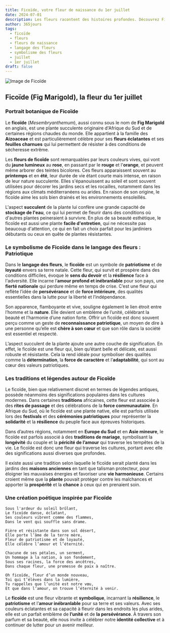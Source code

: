 ```yaml
---
title: Ficoïde, votre fleur de naissance du 1er juillet
date: 2024-07-01
description: Les fleurs racontent des histoires profondes. Découvrez Ficoïde, votre fleur de naissance du 1er juillet, ses symboles et récits fascinants. Plongez dans sa signification et son langage unique dans l'art floral.
author: 365jours
tags:
  - ficoïde
  - fleurs
  - fleurs de naissance
  - langage des fleurs
  - symbolisme des fleurs
  - juillet
  - 1er juillet
draft: false
---
```


![Image de Ficoïde](https://cdn.pixabay.com/photo/2017/11/14/00/28/wormwood-some-competition-2947198_960_720.jpg#center)


## Ficoïde (Fig Marigold), la fleur du 1er juillet

### Portrait botanique de Ficoïde

Le **ficoïde** (_Mesembryanthemum_), aussi connu sous le nom de **Fig Marigold** en anglais, est une plante succulente originaire d'Afrique du Sud et de certaines régions chaudes du monde. Elle appartient à la famille des **Aizoaceae** et est particulièrement célèbre pour ses **fleurs éclatantes** et ses **feuilles charnues** qui lui permettent de résister à des conditions de sécheresse extrême.

Les **fleurs de ficoïde** sont remarquables par leurs couleurs vives, qui vont du **jaune lumineux** au **rose**, en passant par le **rouge** et l'**orange**, et peuvent même arborer des teintes bicolores. Ces fleurs apparaissent souvent au **printemps** et en **été**, leur durée de vie étant courte mais intense, en raison de leur nature succulente. Elles s'épanouissent au soleil et sont souvent utilisées pour décorer les jardins secs et les rocailles, notamment dans les régions aux climats méditerranéens ou arides. En raison de son origine, le ficoïde aime les sols bien drainés et les environnements ensoleillés.

L'aspect **succulent** de la plante lui confère une grande capacité de **stockage de l'eau**, ce qui lui permet de fleurir dans des conditions où d'autres plantes peineraient à survivre. En plus de sa beauté esthétique, le ficoïde est aussi une plante **facile d'entretien**, qui ne nécessite pas beaucoup d'attention, ce qui en fait un choix parfait pour les jardiniers débutants ou ceux en quête de plantes résistantes.

### Le symbolisme de Ficoïde dans le langage des fleurs : Patriotique

Dans le **langage des fleurs**, le **ficoïde** est un symbole de **patriotisme** et de **loyauté** envers sa terre natale. Cette fleur, qui survit et prospère dans des conditions difficiles, évoque le **sens du devoir** et la **résilience** face à l'adversité. Elle incarne l’**amour profond et inébranlable** pour son pays, une **fierté nationale** qui perdure même en temps de crise. C’est une fleur qui reflète l’idée de **persévérance** et de **force intérieure**, des qualités essentielles dans la lutte pour la liberté et l’indépendance.

Son apparence, flamboyante et vive, souligne également le lien étroit entre l’homme et la **nature**. Elle devient un emblème de l’unité, célébrant la beauté et l’harmonie d’une nation forte. Offrir un ficoïde est donc souvent perçu comme un geste de **reconnaissance patriotique**, un moyen de dire à une personne qu’elle est **chère à son cœur** et que son rôle dans la société est essentiel et respecté.

L’aspect succulent de la plante ajoute une autre couche de signification. En effet, le ficoïde est une fleur qui, bien qu’étant belle et délicate, est aussi robuste et résistante. Cela la rend idéale pour symboliser des qualités comme la **détermination**, la **force de caractère** et l’**adaptabilité**, qui sont au cœur des valeurs patriotiques.

### Les traditions et légendes autour de Ficoïde

Le ficoïde, bien que relativement discret en termes de légendes antiques, possède néanmoins des significations populaires dans les cultures modernes. Dans certaines **traditions** africaines, cette fleur est associée à des **rites de passage** et des célébrations de la **force communautaire**. En Afrique du Sud, où le ficoïde est une plante native, elle est parfois utilisée lors des **festivals** et des **cérémonies patriotiques** pour représenter la **solidarité** et la **résilience** du peuple face aux épreuves historiques.

Dans d’autres régions, notamment en **Europe du Sud** et en **Asie mineure**, le ficoïde est parfois associé à des **traditions de mariage**, symbolisant la **longévité** du couple et la **péricité de l’amour** qui traverse les tempêtes de la vie. Le ficoïde est donc une fleur qui traverse les cultures, portant avec elle des significations aussi diverses que profondes.

Il existe aussi une tradition selon laquelle le ficoïde serait planté dans les jardins des **maisons anciennes** en tant que talisman protecteur, pour éloigner les mauvaises énergies et favoriser une **vie harmonieuse**. Certains croient même que la **plante** pouvait protéger contre les malchances et apporter la **prospérité** et la **chance** à ceux qui en prenaient soin.

### Une création poétique inspirée par Ficoïde

```
Sous l'ardeur du soleil brûlant,  
Le ficoïde danse, éclatant,  
Ses couleurs vibrent comme des flammes,  
Dans le vent qui souffle sans drame.

Fière et résistante dans son sol désert,  
Elle porte l’âme de la terre mère,  
Fleur de patriotisme et de loyauté,  
Elle célèbre l’amour et l’éternité.

Chacune de ses pétales, un serment,  
Un hommage à la nation, à son fondement,  
Sous ses racines, la force des ancêtres,  
Dans chaque fleur, une promesse de paix à naître.

Oh ficoïde, fleur d’un monde nouveau,  
Toi qui t’élèves dans la lumière,  
Tu rappelles que l’unité est notre vœu,  
Et que dans l’amour, on trouve l’éternité à venir.
```

Le **ficoïde** est une fleur vibrante et **symbolique**, incarnant la **résilience**, le **patriotisme** et l’**amour inébranlable** pour sa terre et ses valeurs. Avec ses couleurs éclatantes et sa capacité à fleurir dans les endroits les plus arides, elle est un parfait emblème de **l’unité** et de **la persévérance**. À travers son parfum et sa beauté, elle nous invite à célébrer notre **identité collective** et à continuer de lutter pour un avenir meilleur.

